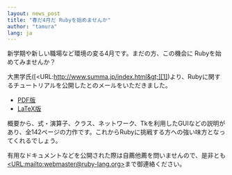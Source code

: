 ```yaml
---
layout: news_post
title: "春だ4月だ Rubyを始めませんか"
author: "tamura"
lang: ja
---
```


新学期や新しい職場など環境の変る4月です。まだの方、この機会に Rubyを始めてみませんか？

大黒学氏([&lt;URL:http://www.summa.jp/index.html&gt;][1])より、Rubyに関するチュートリアルを公開したとのメールをいただきました。

* [PDF版][2]
* [LaTeX版][3]

概要から、式・演算子、クラス、ネットワーク、Tkを利用したGUIなどの説明があり、全142ページの力作です。これからRubyに挑戦する方への強い味方となってくれるでしょう。

有用なドキュメントなどを公開された際は自薦他薦を問いませんので、是非とも[&lt;URL:mailto:webmaster@ruby-lang.org&gt;](mailto:webmaster@ruby-lang.org)まで御連絡ください。



[1]: http://www.summa.jp/index.html
[2]: http://www.summa.jp/tutorial/pdf/rubyman.pdf
[3]: http://www.summa.jp/tutorial/pdf/rubyman.tex
